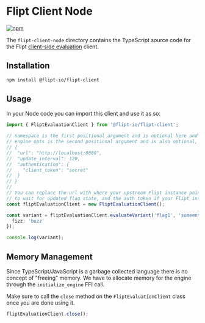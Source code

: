 # Flipt Client Node

[![npm](https://img.shields.io/npm/v/@flipt-io/flipt-client?label=%40flipt-io%2Fflipt-client)](https://www.npmjs.com/package/@flipt-io/flipt-client)

The `flipt-client-node` directory contains the TypeScript source code for the Flipt [client-side evaluation](https://www.flipt.io/docs/integration/client) client.

## Installation

```bash
npm install @flipt-io/flipt-client
```

## Usage

In your Node code you can import this client and use it as so:

```typescript
import { FliptEvaluationClient } from '@flipt-io/flipt-client';

// namespace is the first positional argument and is optional here and will have a value of "default" if not specified.
// engine_opts is the second positional argument and is also optional, the structure is:
// {
//  "url": "http://localhost:8080",
//  "update_interval": 120,
//  "authentication": {
//    "client_token": "secret"
//  }
// }
//
// You can replace the url with where your upstream Flipt instance points to, the update interval for how long you are willing
// to wait for updated flag state, and the auth token if your Flipt instance requires it.
const fliptEvaluationClient = new FliptEvaluationClient();

const variant = fliptEvaluationClient.evaluateVariant('flag1', 'someentity', {
  fizz: 'buzz'
});

console.log(variant);
```

## Memory Management

Since TypeScript/JavaScript is a garbage collected language there is no concept of "freeing" memory. We have to allocate memory for the engine through the `initialize_engine` FFI call.

Make sure to call the `close` method on the `FliptEvaluationClient` class once you are done using it.

```typescript
fliptEvaluationClient.close();
```
